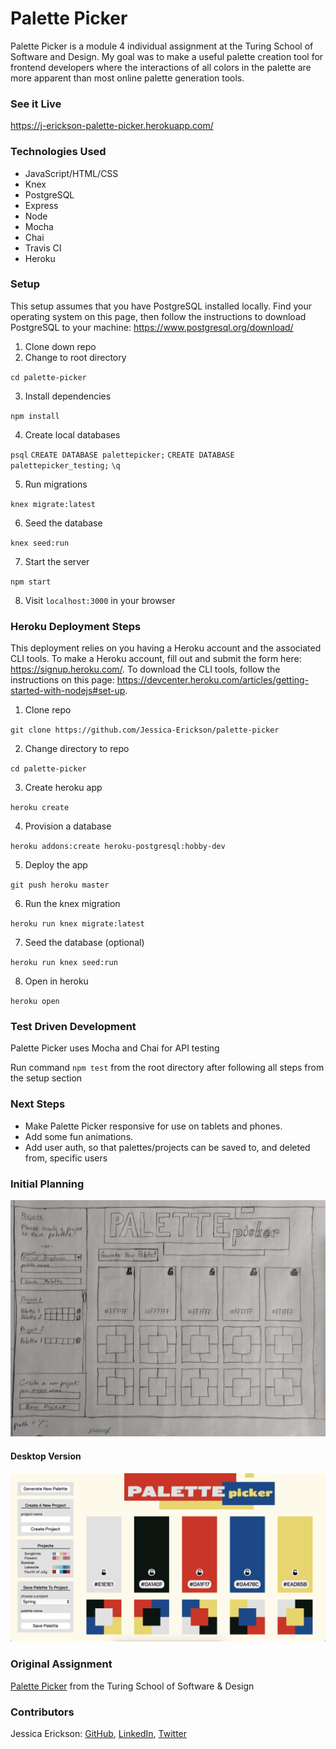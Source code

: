 # Palette Picker

Palette Picker is a module 4 individual assignment at the Turing School of Software and Design. My goal was to make a useful palette creation tool for frontend developers where the interactions of all colors in the palette are more apparent than most online palette generation tools.

### See it Live

https://j-erickson-palette-picker.herokuapp.com/

### Technologies Used

* JavaScript/HTML/CSS
* Knex
* PostgreSQL
* Express
* Node
* Mocha
* Chai
* Travis CI
* Heroku

### Setup

This setup assumes that you have PostgreSQL installed locally. Find your operating system on this page, then follow the instructions to download PostgreSQL to your machine: https://www.postgresql.org/download/

1. Clone down repo
2. Change to root directory

`cd palette-picker`

3. Install dependencies

`npm install`

4. Create local databases

`psql`
`CREATE DATABASE palettepicker;`
`CREATE DATABASE palettepicker_testing;`
`\q`

5. Run migrations

`knex migrate:latest`

6. Seed the database

`knex seed:run`

7. Start the server

`npm start`

8. Visit `localhost:3000` in your browser

### Heroku Deployment Steps

This deployment relies on you having a Heroku account and the associated CLI tools. To make a Heroku account, fill out and submit the form here: https://signup.heroku.com/. To download the CLI tools, follow the instructions on this page: https://devcenter.heroku.com/articles/getting-started-with-nodejs#set-up.

1. Clone repo

`git clone https://github.com/Jessica-Erickson/palette-picker`

2. Change directory to repo

`cd palette-picker`

3. Create heroku app

`heroku create`

4. Provision a database

`heroku addons:create heroku-postgresql:hobby-dev`

5. Deploy the app

`git push heroku master`

6. Run the knex migration

`heroku run knex migrate:latest`

7. Seed the database (optional)

`heroku run knex seed:run`

8. Open in heroku

`heroku open`

### Test Driven Development

Palette Picker uses Mocha and Chai for API testing

Run command `npm test` from the root directory after following all steps from the setup section

### Next Steps

* Make Palette Picker responsive for use on tablets and phones.
* Add some fun animations.
* Add user auth, so that palettes/projects can be saved to, and deleted from, specific users

### Initial Planning

![Wireframe](./public/assets/wireframes.jpg)

#### Desktop Version

![Desktop Version](./public/assets/desktop.png)

### Original Assignment

[Palette Picker](http://frontend.turing.io/projects/palette-picker.html) from the Turing School of Software & Design

### Contributors

Jessica Erickson: [GitHub](https://github.com/Jessica-Erickson), [LinkedIn](https://www.linkedin.com/in/j-m-erickson/), [Twitter](https://twitter.com/J_M_Erickson)